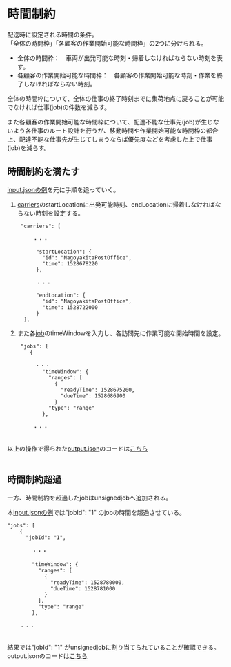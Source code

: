 # 時間制約

配送時に設定される時間の条件。<br>
「全体の時間枠」「各顧客の作業開始可能な時間枠」の2つに分けられる。<br>

* 全体の時間枠：　車両が出発可能な時刻・帰着しなければならない時刻を表す。<br>
* 各顧客の作業開始可能な時間枠：　各顧客の作業開始可能な時刻・作業を終了しなければならない時刻。<br>

全体の時間枠について、全体の仕事の終了時刻までに集荷地点に戻ることが可能でなければ仕事(job)の件数を減らす。

また各顧客の作業開始可能な時間枠について、配達不能な仕事先(job)が生じないよう各仕事のルート設計を行うが、移動時間や作業開始可能な時間枠の都合上、配達不能な仕事先が生じてしまうならば優先度などを考慮した上で仕事(job)を減らす。


## 時間制約を満たす

[input.jsonの例](instances/timeWindow.md)を元に手順を追っていく。


1. [carriers](carrier.md)のstartLocationに出発可能時刻、endLocationに帰着しなければならない時刻を設定する。

	```
	 "carriers": [
	 
	     ・・・
	    
	      "startLocation": {
	        "id": "NagoyakitaPostOffice",
	        "time": 1528678220
	      },
	      
	      ・・・
	      
	      "endLocation": {
	        "id": "NagoyakitaPostOffice",
	        "time": 1528722000
	      }
	  ],
	```

2. 	また各[job](job.md)のtimeWindowを入力し、各訪問先に作業可能な開始時間を設定。

	```
	 "jobs": [
	    {
	    
	    　・・・
	        "timeWindow": {
	          "ranges": [
	            {
	              "readyTime": 1528675200,
	              "dueTime": 1528686900
	            }
	          "type": "range"
	        },
	        
	     ・・・
	
	```

<br>以上の操作で得られた[output.json](Output.json.md)のコードは[こちら](instances/outputs/timeWindow.md)<br><br>

## 時間制約超過

一方、時間制約を超過したjobはunsignedjobへ追加される。<br>

本[input.jsonの例](instances/overTimeWindow.md)では"jobId": "1" のjobの時間を超過させている。

```
"jobs": [
    {
      "jobId": "1",
      
		・・・
		　
        "timeWindow": {
          "ranges": [
            {
              "readyTime": 1528780000,
              "dueTime": 1528781000
            }
          ],
          "type": "range"
        },
        
    ・・・

```
<br>結果では"jobId": "1" がunsignedjobに割り当てられていることが確認できる。<br>
output.jsonのコードは[こちら](instances/outputs/overTimeWindow.md)